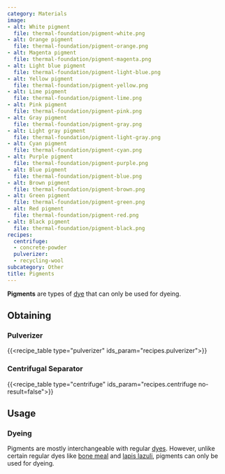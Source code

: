 ```yaml
---
category: Materials
image:
- alt: White pigment
  file: thermal-foundation/pigment-white.png
- alt: Orange pigment
  file: thermal-foundation/pigment-orange.png
- alt: Magenta pigment
  file: thermal-foundation/pigment-magenta.png
- alt: Light blue pigment
  file: thermal-foundation/pigment-light-blue.png
- alt: Yellow pigment
  file: thermal-foundation/pigment-yellow.png
- alt: Lime pigment
  file: thermal-foundation/pigment-lime.png
- alt: Pink pigment
  file: thermal-foundation/pigment-pink.png
- alt: Gray pigment
  file: thermal-foundation/pigment-gray.png
- alt: Light gray pigment
  file: thermal-foundation/pigment-light-gray.png
- alt: Cyan pigment
  file: thermal-foundation/pigment-cyan.png
- alt: Purple pigment
  file: thermal-foundation/pigment-purple.png
- alt: Blue pigment
  file: thermal-foundation/pigment-blue.png
- alt: Brown pigment
  file: thermal-foundation/pigment-brown.png
- alt: Green pigment
  file: thermal-foundation/pigment-green.png
- alt: Red pigment
  file: thermal-foundation/pigment-red.png
- alt: Black pigment
  file: thermal-foundation/pigment-black.png
recipes:
  centrifuge:
  - concrete-powder
  pulverizer:
  - recycling-wool
subcategory: Other
title: Pigments
---
```


**Pigments** are types of [dye](https://minecraft.gamepedia.com/Dye) that can
only be used for dyeing.


Obtaining
---------

### Pulverizer
{{<recipe_table type="pulverizer" ids_param="recipes.pulverizer">}}

### Centrifugal Separator
{{<recipe_table type="centrifuge" ids_param="recipes.centrifuge no-result=false">}}


Usage
-----

### Dyeing
Pigments are mostly interchangeable with regular
[dyes](https://minecraft.gamepedia.com/Dye). However, unlike certain regular
dyes like [bone meal](https://minecraft.gamepedia.com/Bone_Meal) and [lapis
lazuli](https://minecraft.gamepedia.com/Lapis_Lazuli), pigments can only be used
for dyeing.
